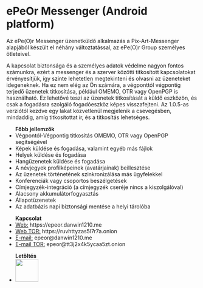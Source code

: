 # ePeOr Messenger (Android platform)
Az ePe(O)r Messenger üzenetküldő alkalmazás a Pix-Art-Messenger alapjából készült el néhány változtatással, az ePe(O)r Group személyes ötleteivel.

A kapcsolat biztonsága és a személyes adatok védelme nagyon fontos számunkra, ezért a messenger és a szerver közötti titkosított kapcsolatokat érvényesítjük, így szinte lehetetlen megtekinteni és olvasni az üzeneteket idegeneknek. Ha ez nem elég az Ön számára, a végponttól végpontig terjedő üzenetek titkosítása, például OMEMO, OTR vagy OpenPGP is használható. Ez lehetővé teszi az üzenetek titkosítását a küldő eszközön, és csak a fogadásra szolgáló fogadóeszköz képes visszafejteni. Az 1.0.5-as verziótól kezdve egy lakat közvetlenül megjelenik a csevegésben, mindaddig, amíg titkosítottat ír, és a titkosítás lehetséges.

<ul>
  <b>Főbb jellemzők</b>
	<li>Végpontól-Végpontig titkosítás OMEMO, OTR vagy OpenPGP segítségével</li>
	<li>Képek küldése és fogadása, valamint egyéb más fájlok</li>
	<li>Helyek küldése és fogadása</li>
  <li>Hangüzenetek küldése és fogadása</li>
 	<li>A névjegyek profilképeinek (avatárjainak) beillesztése</li>
 	<li>Az üzenetek történetének szinkronizálása más ügyfelekkel</li>
  <li>Konferenciák vagy csoportos beszélgetések</li>
 	<li>Címjegyzék-integráció (a címjegyzék cseréje nincs a kiszolgálóval)</li>
  <li>Alacsony akkumulátorfogyasztás</li>
 	<li>Állapotüzenetek</li>
 	<li>Az adatbázis napi biztonsági mentése a helyi tárolóba</li>
</ul>

<ul>
  <b>Kapcsolat</b>
	<li><u>Web:</u> https://epeor.danwin1210.me</li>
	<li><u>Web TOR:</u> https://ruvhttyzas5l7r7a.onion</li>
  <li><u>E-mail:</u> epeor@danwin1210.me</li>
 	<li><u>E-mail TOR:</u> epeor@tt3j2x4k5ycaa5zt.onion</li>
</ul>

<ul>
  <b>Letöltés</b>
<li><a href="https://epe-o-r-messenger.hu.aptoide.com/?store_name=epeor">
<img border="0" src="https://cdn6.aptoide.com/imgs/a/0/f/a0fa75907e641f99b87cf8ac25621cfd_icon.png?w=240" width="60" height="60"></a></li>
</ul>


